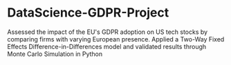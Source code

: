 # DataScience-GDPR-Project
 Assessed the impact of the EU's GDPR adoption on US tech stocks by comparing firms with varying European presence. Applied a Two-Way Fixed Effects Difference-in-Differences model and validated results through Monte Carlo Simulation in Python
